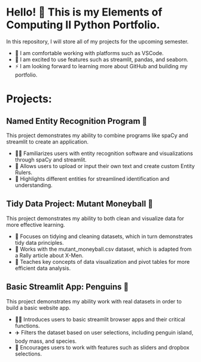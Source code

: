 # Hello! 👋 This is my **Elements of Computing II Python Portfolio**.

In this repository, I will store all of my projects for the upcoming semester. 

- 💬 I am comfortable working with platforms such as VSCode.
- 🔭 I am  excited to use features such as streamlit, pandas, and seaborn.
- ⚡ I am looking forward to learning more about GitHub and building my portfolio.

# **Projects:**

## Named Entity Recognition Program 📱

This project demonstrates my ability to combine programs like spaCy and streamlit to create an application.

 - 👩‍💻 Familiarizes users with entity recognition software and visualizations through spaCy and streamlit.
 - 🛜 Allows users to upload or input their own text and create custom Entity Rulers.
 - 💭 Highlights different entities for streamlined identification and understanding. 

## Tidy Data Project: Mutant Moneyball 💸

This project demonstrates my ability to both clean and visualize data for more effective learning.

  - 🧹 Focuses on tidying and cleaning datasets, which in turn demonstrates tidy data principles.
  - 🦸 Works with the mutant_moneyball.csv dataset, which is adapted from a Rally article about X-Men.
  - 🧭 Teaches key concepts of data visualization and pivot tables for more efficient data analysis.

## Basic Streamlit App: Penguins 🐧

This project demonstrates my ability work with real datasets in order to build a basic website app.

  - 🧑‍💻 Introduces users to basic streamlit browser apps and their critical functions.
  - ✈️ Filters the dataset based on user selections, including penguin island, body mass, and species.
  - 📍 Encourages users to work with features such as sliders and dropbox selections.
